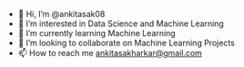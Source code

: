 - 👋 Hi, I’m @ankitasak08
- 👀 I’m interested in Data Science and Machine Learning
- 🌱 I’m currently learning Machine Learning
- 💞️ I’m looking to collaborate on Machine Learning Projects
- 📫 How to reach me ankitasakharkar@gmail.com

<!---
ankitasak08/ankitasak08 is a ✨ special ✨ repository because its `README.md` (this file) appears on your GitHub profile.
You can click the Preview link to take a look at your changes.
--->
